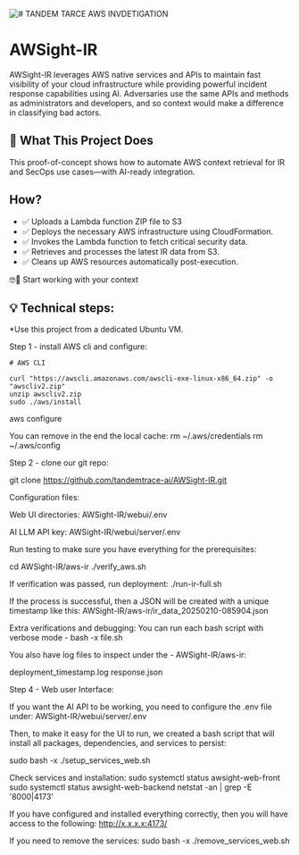 ![# TANDEM TARCE AWS INVDETIGATION ](http://tandemtrace.ai/wp-content/uploads/2025/02/tand3.png)



# AWSight-IR

AWSight-IR leverages AWS native services and APIs to maintain fast visibility of your cloud infrastructure while providing powerful incident response capabilities using AI. 
Adversaries use the same APIs and methods as administrators and developers, and so context would make a difference in classifying bad actors. 


## 🚀 What This Project Does


This proof-of-concept shows how to automate AWS context retrieval for IR and SecOps use cases—with AI-ready integration.



## How?

 - ✅ Uploads a Lambda function ZIP file to S3
 - ✅ Deploys the necessary AWS infrastructure using CloudFormation.
 - ✅ Invokes the Lambda function to fetch critical security data.
 - ✅ Retrieves and processes the latest IR data from S3.
 - ✅ Cleans up AWS resources automatically post-execution. 

🤓🔎 Start working with your context 



## 💡 Technical steps:

*Use this project from a dedicated Ubuntu VM. 

Step 1 - install AWS cli and configure: 

```shell
# AWS CLI

curl "https://awscli.amazonaws.com/awscli-exe-linux-x86_64.zip" -o "awscliv2.zip"
unzip awscliv2.zip
sudo ./aws/install

```





aws configure 

You can remove in the end the local cache: 
rm ~/.aws/credentials
rm ~/.aws/config




Step 2 - clone our git repo:

git clone https://github.com/tandemtrace-ai/AWSight-IR.git


Configuration files:

Web UI directories:
AWSight-IR/webui/.env

AI LLM API key:
 AWSight-IR/webui/server/.env


Run testing to make sure you have everything for the prerequisites:

cd AWSight-IR/aws-ir
./verify_aws.sh


If verification was passed, run deployment:
./run-ir-full.sh

If the process is successful, then a JSON will be created with a unique timestamp like this:
AWSight-IR/aws-ir/ir_data_20250210-085904.json


Extra verifications and debugging:
You can run each bash script with verbose mode - bash -x file.sh 

You also have log files to inspect under the - AWSight-IR/aws-ir:

deployment_timestamp.log
response.json



Step 4 - Web user Interface: 

If you want the AI API to be working, you need to configure the .env file under:
AWSight-IR/webui/server/.env 

Then, to make it easy for the UI to run, we created a bash script that will install all packages, dependencies, and services to persist: 

sudo bash -x ./setup_services_web.sh

Check services and installation:
sudo systemctl status awsight-web-front
sudo systemctl status awsight-web-backend
netstat -an | grep -E '8000|4173'


If you have configured and installed everything correctly, then you will have access to the following: 
http://x.x.x.x:4173/



If you need to remove the services:
sudo bash -x ./remove_services_web.sh

